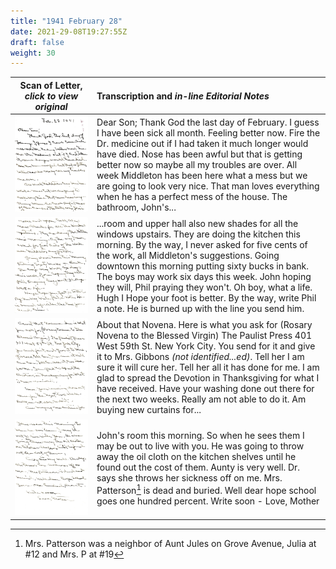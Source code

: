 ```yaml
---
title: "1941 February 28"
date: 2021-29-08T19:27:55Z
draft: false
weight: 30
---
```

| Scan of Letter, *click to view original* | Transcription and *in-line Editorial Notes* |
| :---: | :--- |
| ![](img251.jpg?height=700px) | Dear Son;  Thank God the last day of February. I guess I have been sick all month.  Feeling better now.  Fire the Dr. medicine out if I had taken it much longer would have died.  Nose has been awful but that is getting better now so maybe all my troubles are over. All week Middleton has been here what a mess but we are going to look very nice.  That man loves everything when he has a perfect mess of the house.  The bathroom, John's... |
| ![](img252.jpg?height=700px) | ...room and upper hall also new shades for all the windows upstairs.  They are doing the kitchen this morning.  By the way, I never asked for five cents of the work, all Middleton's suggestions.  Going downtown this morning putting sixty bucks in bank. The boys may work six days this week.  John hoping they will, Phil praying they won't. Oh boy, what a life.  Hugh I Hope your foot is better.  By the way, write Phil a note.  He is burned up with the line you send him. |
| ![](img253.jpg?height=700px) | About that Novena.  Here is what you ask for (Rosary Novena to the Blessed Virgin) The Paulist Press 401 West 59th St. New York City. You send for it and give it to Mrs. Gibbons *(not identified...ed)*.  Tell her I am sure it will cure her.  Tell her all it has done for me.  I am glad to spread the Devotion in Thanksgiving for what I have received.  Have your washing done out there for the next two weeks.  Really am not able to do it.  Am buying new curtains for...| 
| ![](img254.jpg?height=700px) | John's room this morning.  So when he sees them I may be out to live with you.  He was going to throw away the oil cloth on the kitchen shelves until he found out the cost of them.  Aunty is very well.  Dr. says she throws her sickness off on me.  Mrs. Patterson[^1] is dead and buried.  Well dear hope school goes one hundred percent.  Write soon - Love, Mother |

[^1]: Mrs. Patterson was a neighbor of Aunt Jules on Grove Avenue, Julia at #12 and Mrs. P at #19
